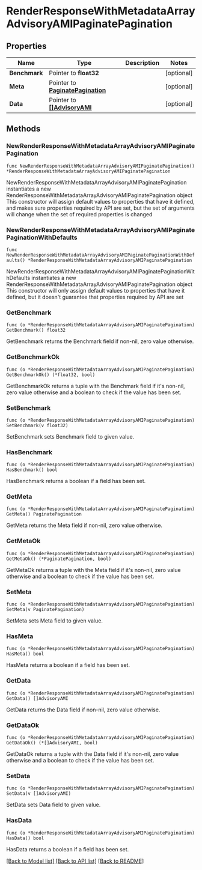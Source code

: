 # RenderResponseWithMetadataArrayAdvisoryAMIPaginatePagination

## Properties

Name | Type | Description | Notes
------------ | ------------- | ------------- | -------------
**Benchmark** | Pointer to **float32** |  | [optional] 
**Meta** | Pointer to [**PaginatePagination**](PaginatePagination.md) |  | [optional] 
**Data** | Pointer to [**[]AdvisoryAMI**](AdvisoryAMI.md) |  | [optional] 

## Methods

### NewRenderResponseWithMetadataArrayAdvisoryAMIPaginatePagination

`func NewRenderResponseWithMetadataArrayAdvisoryAMIPaginatePagination() *RenderResponseWithMetadataArrayAdvisoryAMIPaginatePagination`

NewRenderResponseWithMetadataArrayAdvisoryAMIPaginatePagination instantiates a new RenderResponseWithMetadataArrayAdvisoryAMIPaginatePagination object
This constructor will assign default values to properties that have it defined,
and makes sure properties required by API are set, but the set of arguments
will change when the set of required properties is changed

### NewRenderResponseWithMetadataArrayAdvisoryAMIPaginatePaginationWithDefaults

`func NewRenderResponseWithMetadataArrayAdvisoryAMIPaginatePaginationWithDefaults() *RenderResponseWithMetadataArrayAdvisoryAMIPaginatePagination`

NewRenderResponseWithMetadataArrayAdvisoryAMIPaginatePaginationWithDefaults instantiates a new RenderResponseWithMetadataArrayAdvisoryAMIPaginatePagination object
This constructor will only assign default values to properties that have it defined,
but it doesn't guarantee that properties required by API are set

### GetBenchmark

`func (o *RenderResponseWithMetadataArrayAdvisoryAMIPaginatePagination) GetBenchmark() float32`

GetBenchmark returns the Benchmark field if non-nil, zero value otherwise.

### GetBenchmarkOk

`func (o *RenderResponseWithMetadataArrayAdvisoryAMIPaginatePagination) GetBenchmarkOk() (*float32, bool)`

GetBenchmarkOk returns a tuple with the Benchmark field if it's non-nil, zero value otherwise
and a boolean to check if the value has been set.

### SetBenchmark

`func (o *RenderResponseWithMetadataArrayAdvisoryAMIPaginatePagination) SetBenchmark(v float32)`

SetBenchmark sets Benchmark field to given value.

### HasBenchmark

`func (o *RenderResponseWithMetadataArrayAdvisoryAMIPaginatePagination) HasBenchmark() bool`

HasBenchmark returns a boolean if a field has been set.

### GetMeta

`func (o *RenderResponseWithMetadataArrayAdvisoryAMIPaginatePagination) GetMeta() PaginatePagination`

GetMeta returns the Meta field if non-nil, zero value otherwise.

### GetMetaOk

`func (o *RenderResponseWithMetadataArrayAdvisoryAMIPaginatePagination) GetMetaOk() (*PaginatePagination, bool)`

GetMetaOk returns a tuple with the Meta field if it's non-nil, zero value otherwise
and a boolean to check if the value has been set.

### SetMeta

`func (o *RenderResponseWithMetadataArrayAdvisoryAMIPaginatePagination) SetMeta(v PaginatePagination)`

SetMeta sets Meta field to given value.

### HasMeta

`func (o *RenderResponseWithMetadataArrayAdvisoryAMIPaginatePagination) HasMeta() bool`

HasMeta returns a boolean if a field has been set.

### GetData

`func (o *RenderResponseWithMetadataArrayAdvisoryAMIPaginatePagination) GetData() []AdvisoryAMI`

GetData returns the Data field if non-nil, zero value otherwise.

### GetDataOk

`func (o *RenderResponseWithMetadataArrayAdvisoryAMIPaginatePagination) GetDataOk() (*[]AdvisoryAMI, bool)`

GetDataOk returns a tuple with the Data field if it's non-nil, zero value otherwise
and a boolean to check if the value has been set.

### SetData

`func (o *RenderResponseWithMetadataArrayAdvisoryAMIPaginatePagination) SetData(v []AdvisoryAMI)`

SetData sets Data field to given value.

### HasData

`func (o *RenderResponseWithMetadataArrayAdvisoryAMIPaginatePagination) HasData() bool`

HasData returns a boolean if a field has been set.


[[Back to Model list]](../README.md#documentation-for-models) [[Back to API list]](../README.md#documentation-for-api-endpoints) [[Back to README]](../README.md)


